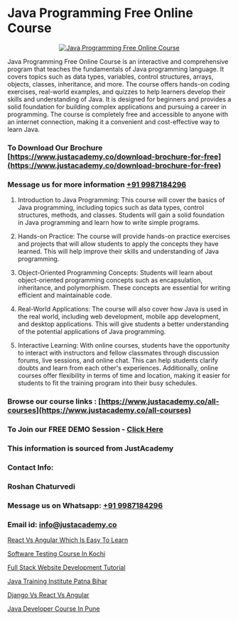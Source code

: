 # Java Programming Free Online Course

<p align="center">
  <a href="https://justacademy.co/course-detail/core-java-training">
    <img src="https://justacademy.co/storage2/course_image/1677245426_course_image.webp" alt="Java Programming Free Online Course">
  </a>
</p>


Java Programming Free Online Course is an interactive and comprehensive program that teaches the fundamentals of Java programming language. It covers topics such as data types, variables, control structures, arrays, objects, classes, inheritance, and more. The course offers hands-on coding exercises, real-world examples, and quizzes to help learners develop their skills and understanding of Java. It is designed for beginners and provides a solid foundation for building complex applications and pursuing a career in programming. The course is completely free and accessible to anyone with an internet connection, making it a convenient and cost-effective way to learn Java. 
### To Download Our Brochure [https://www.justacademy.co/download-brochure-for-free](https://www.justacademy.co/download-brochure-for-free)
### Message us for more information [+91 9987184296](https://api.whatsapp.com/send?phone=919987184296)
1) Introduction to Java Programming: This course will cover the basics of Java programming, including topics such as data types, control structures, methods, and classes. Students will gain a solid foundation in Java programming and learn how to write simple programs.

2) Hands-on Practice: The course will provide hands-on practice exercises and projects that will allow students to apply the concepts they have learned. This will help improve their skills and understanding of Java programming.

3) Object-Oriented Programming Concepts: Students will learn about object-oriented programming concepts such as encapsulation, inheritance, and polymorphism. These concepts are essential for writing efficient and maintainable code.

4) Real-World Applications: The course will also cover how Java is used in the real world, including web development, mobile app development, and desktop applications. This will give students a better understanding of the potential applications of Java programming.

5) Interactive Learning: With online courses, students have the opportunity to interact with instructors and fellow classmates through discussion forums, live sessions, and online chat. This can help students clarify doubts and learn from each other's experiences. Additionally, online courses offer flexibility in terms of time and location, making it easier for students to fit the training program into their busy schedules.

### Browse our course links : [https://www.justacademy.co/all-courses](https://www.justacademy.co/all-courses) 
### To Join our FREE DEMO Session - [Click Here](https://www.justacademy.co/register-for-course-demo)


### This information is sourced from JustAcademy
### Contact Info:
### Roshan Chaturvedi
### Message us on Whatsapp: [+91 9987184296](https://api.whatsapp.com/send?phone=919987184296)
### Email id: [info@justacademy.co](mailto:info@justacademy.co)
                
[React Vs Angular Which Is Easy To Learn](https://www.linkedin.com/pulse/react-vs-angular-which-easy-learn-justacademy-delhi-i7cdc?trackingId=VI%2FoEY%2FRVobjDyWMue6yLg%3D%3D&lipi=urn%3Ali%3Apage%3Ad_flagship3_company_admin%3BwYu9zKHBRZajlu4pteaL6Q%3D%3D)

[Software Testing Course In Kochi](https://www.linkedin.com/pulse/software-testing-course-kochi-justacademy-thane-fymfc?trackingId=VsG3O%2BM3FMkz9rhJgWhLTA%3D%3D&lipi=urn%3Ali%3Apage%3Ad_flagship3_company_admin%3BWw%2F%2F%2Fw1%2FSRCju0LBZ%2BbokA%3D%3D)

[Full Stack Website Development Tutorial](https://medium.com/@shivamja27/full-stack-website-development-tutorial-3b3a17a77632)

[Java Training Institute Patna Bihar](https://medium.com/@shivamja27/java-training-institute-patna-bihar-fd5ee08a9829)

[Django Vs React Vs Angular](https://justacademyin.github.io/Articles/Django-Vs-React-Vs-Angular)

[Java Developer Course In Pune](https://justacademyin.github.io/justacademy/Java-Developer-Course-In-Pune)

